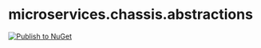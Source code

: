 # microservices.chassis.abstractions

[![Publish to NuGet](https://github.com/PeterKneale/microservices.chassis.abstractions/actions/workflows/publish.yml/badge.svg)](https://github.com/PeterKneale/microservices.chassis.abstractions/actions/workflows/publish.yml)